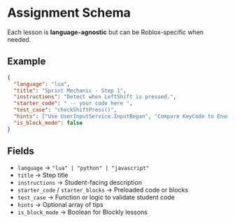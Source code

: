 # Assignment Schema

Each lesson is **language-agnostic** but can be Roblox-specific when needed.

## Example
```json
{
  "language": "lua",
  "title": "Sprint Mechanic - Step 1",
  "instructions": "Detect when LeftShift is pressed.",
  "starter_code": " -- your code here ",
  "test_case": "checkShiftPress()",
  "hints": ["Use UserInputService.InputBegan", "Compare KeyCode to Enum.KeyCode.LeftShift"],
  "is_block_mode": false
}
```

## Fields
- `language` → `"lua" | "python" | "javascript"`
- `title` → Step title
- `instructions` → Student-facing description
- `starter_code` / `starter_blocks` → Preloaded code or blocks
- `test_case` → Function or logic to validate student code
- `hints` → Optional array of tips
- `is_block_mode` → Boolean for Blockly lessons
